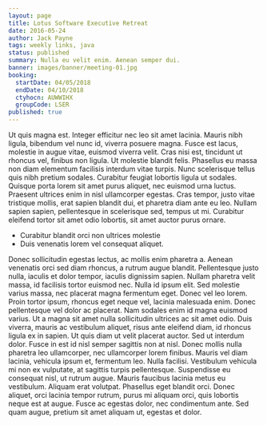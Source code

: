```yaml
---
layout: page
title: Lotus Software Executive Retreat
date: 2016-05-24
author: Jack Payne
tags: weekly links, java
status: published
summary: Nulla eu velit enim. Aenean semper dui.
banner: images/banner/meeting-01.jpg
booking:
  startDate: 04/05/2018
  endDate: 04/10/2018
  ctyhocn: AUWWIHX
  groupCode: LSER
published: true
---
```

Ut quis magna est. Integer efficitur nec leo sit amet lacinia. Mauris nibh ligula, bibendum vel nunc id, viverra posuere magna. Fusce est lacus, molestie in augue vitae, euismod viverra velit. Cras nisi est, tincidunt ut rhoncus vel, finibus non ligula. Ut molestie blandit felis. Phasellus eu massa non diam elementum facilisis interdum vitae turpis. Nunc scelerisque tellus quis nibh pretium sodales. Curabitur feugiat lobortis ligula ut sodales. Quisque porta lorem sit amet purus aliquet, nec euismod urna luctus. Praesent ultrices enim in nisl ullamcorper egestas. Cras tempor, justo vitae tristique mollis, erat sapien blandit dui, et pharetra diam ante eu leo. Nullam sapien sapien, pellentesque in scelerisque sed, tempus ut mi. Curabitur eleifend tortor sit amet odio lobortis, sit amet auctor purus ornare.

* Curabitur blandit orci non ultrices molestie
* Duis venenatis lorem vel consequat aliquet.

Donec sollicitudin egestas lectus, ac mollis enim pharetra a. Aenean venenatis orci sed diam rhoncus, a rutrum augue blandit. Pellentesque justo nulla, iaculis et dolor tempor, iaculis dignissim sapien. Nullam pharetra velit massa, id facilisis tortor euismod nec. Nulla id ipsum elit. Sed molestie varius massa, nec placerat magna fermentum eget. Donec vel leo lorem. Proin tortor ipsum, rhoncus eget neque vel, lacinia malesuada enim. Donec pellentesque vel dolor ac placerat. Nam sodales enim id magna euismod varius.
Ut a magna sit amet nulla sollicitudin ultrices ac sit amet odio. Duis viverra, mauris ac vestibulum aliquet, risus ante eleifend diam, id rhoncus ligula ex in sapien. Ut quis diam ut velit placerat auctor. Sed ut interdum dolor. Fusce in est id nisl semper sagittis non at nisl. Donec mollis nulla pharetra leo ullamcorper, nec ullamcorper lorem finibus. Mauris vel diam lacinia, vehicula ipsum et, fermentum leo. Nulla facilisi. Vestibulum vehicula mi non ex vulputate, at sagittis turpis pellentesque. Suspendisse eu consequat nisl, ut rutrum augue. Mauris faucibus lacinia metus eu vestibulum. Aliquam erat volutpat. Phasellus eget blandit orci. Donec aliquet, orci lacinia tempor rutrum, purus mi aliquam orci, quis lobortis neque est at augue. Fusce ac egestas dolor, nec condimentum ante. Sed quam augue, pretium sit amet aliquam ut, egestas et dolor.
